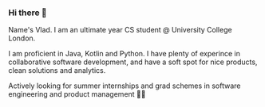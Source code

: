 ### Hi there 👋

Name's Vlad. I am an ultimate year CS student @ University College London.

I am proficient in Java, Kotlin and Python. I have plenty of experince in collaborative software development, and have a soft spot for nice products, clean solutions and analytics. 

Actively looking for summer internships and grad schemes in software engineering and product management 🧑‍💻

<!--
**repinsky13/repinsky13** is a ✨ _special_ ✨ repository because its `README.md` (this file) appears on your GitHub profile.-->
